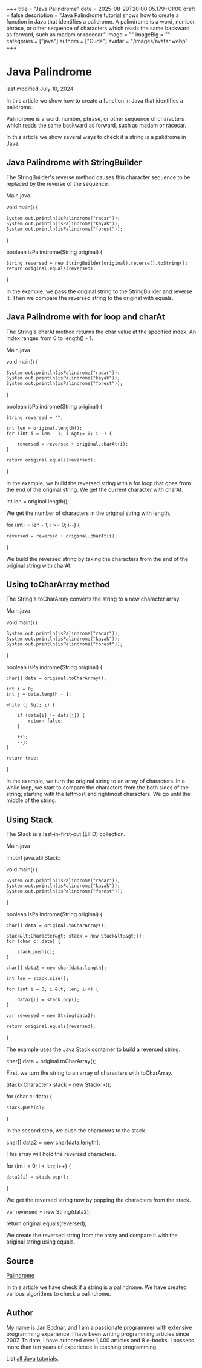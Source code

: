 +++
title = "Java Palindrome"
date = 2025-08-29T20:00:05.179+01:00
draft = false
description = "Java Palindrome tutorial shows how to create a function in Java that identifies a palidrome. A palindrome is a word, number, phrase, or other sequence of characters which reads the same backward as forward, such as madam or racecar."
image = ""
imageBig = ""
categories = ["java"]
authors = ["Cude"]
avatar = "/images/avatar.webp"
+++

# Java Palindrome

last modified July 10, 2024

 

In this article we show how to create a function in Java that identifies a
palidrome.

Palindrome is a word, number, phrase, or other sequence of characters
which reads the same backward as forward, such as madam or racecar.

In this article we show several ways to check if a string is a palidrome in Java.

## Java Palindrome with StringBuilder

The StringBuilder's reverse method 
causes this character sequence to be replaced by the reverse of the sequence.

Main.java
  

void main() {

    System.out.println(isPalindrome("radar"));
    System.out.println(isPalindrome("kayak"));
    System.out.println(isPalindrome("forest"));
}

boolean isPalindrome(String original) {

    String reversed = new StringBuilder(original).reverse().toString();
    return original.equals(reversed);
}

In the example, we pass the original string to the StringBuilder
and reverse it. Then we compare the reversed string to the original with 
equals.

## Java Palindrome with for loop and charAt

The String's charAt method returns the char value at 
the specified index. An index ranges from 0 to length() - 1.

Main.java
  

void main() {

    System.out.println(isPalindrome("radar"));
    System.out.println(isPalindrome("kayak"));
    System.out.println(isPalindrome("forest"));
}

boolean isPalindrome(String original) {

    String reversed = "";

    int len = original.length();
    for (int i = len - 1; i &gt;= 0; i--) {
        
        reversed = reversed + original.charAt(i);
    }

    return original.equals(reversed);
}

In the example, we build the reversed string with a for loop that goes from 
the end of the original string. We get the current character with charAt.

int len = original.length();

We get the number of characters in the original string with length.

for (int i = len - 1; i &gt;= 0; i--) {
        
    reversed = reversed + original.charAt(i);
}

We build the reversed string by taking the characters from the end of the
original string with charAt.

## Using toCharArray method

The String's toCharArray converts the string to a new 
character array.

Main.java
  

void main() {

    System.out.println(isPalindrome("radar"));
    System.out.println(isPalindrome("kayak"));
    System.out.println(isPalindrome("forest"));
}

boolean isPalindrome(String original) {

    char[] data = original.toCharArray();

    int i = 0;
    int j = data.length - 1;

    while (j &gt; i) {

        if (data[i] != data[j]) {
            return false;
        }

        ++i;
        --j;
    }
    
    return true;
}

In the example, we turn the original string to an array of characters. In a
while loop, we start to compare the characters from the both sides of the
string; starting with the leftmost and rightmost characters. We go until the
middle of the string.

## Using Stack

The Stack is a last-in-first-out (LIFO) collection.

Main.java
  

import java.util.Stack;

void main() {

    System.out.println(isPalindrome("radar"));
    System.out.println(isPalindrome("kayak"));
    System.out.println(isPalindrome("forest"));
}

boolean isPalindrome(String original) {

    char[] data = original.toCharArray();

    Stack&lt;Character&gt; stack = new Stack&lt;&gt;();
    for (char c: data) {

        stack.push(c);
    }

    char[] data2 = new char[data.length];

    int len = stack.size();

    for (int i = 0; i &lt; len; i++) {

        data2[i] = stack.pop();
    }

    var reversed = new String(data2);
    
    return original.equals(reversed);
}

The example uses the Java Stack container to build a reversed
string.

char[] data = original.toCharArray();

First, we turn the string to an array of characters with toCharArray.

Stack&lt;Character&gt; stack = new Stack&lt;&gt;();

for (char c: data) {

    stack.push(c);
}

In the second step, we push the characters to the stack. 

char[] data2 = new char[data.length];

This array will hold the reversed characters.

for (int i = 0; i &lt; len; i++) {

    data2[i] = stack.pop();
}

We get the reversed string now by popping the characters from the stack.

var reversed = new String(data2);
    
return original.equals(reversed);

We create the reversed string from the array and compare it with the original 
string using equals.

## Source

[Palindrome](https://en.wikipedia.org/wiki/Palindrome)

In this article we have check if a string is a palindrome. We have created 
various algorithms to check a palindrome. 

## Author

My name is Jan Bodnar, and I am a passionate programmer with extensive
programming experience. I have been writing programming articles since 2007.
To date, I have authored over 1,400 articles and 8 e-books. I possess more
than ten years of experience in teaching programming.

List [all Java tutorials](/java/).